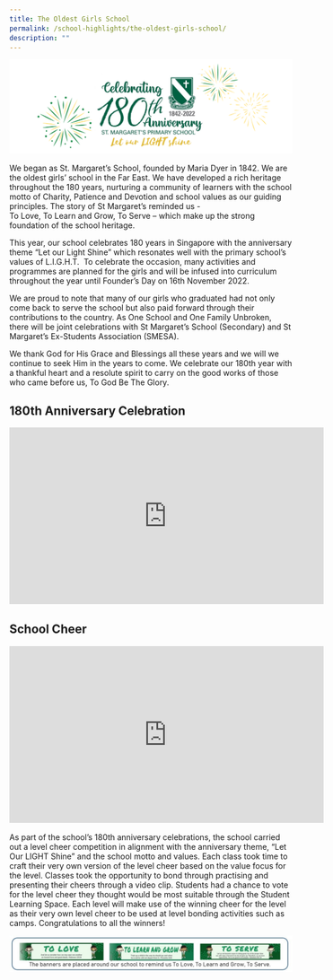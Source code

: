 ```yaml
---
title: The Oldest Girls School
permalink: /school-highlights/the-oldest-girls-school/
description: ""
---
```

![](/images/180th%20logo_2.png)

We began as St. Margaret’s School, founded by Maria Dyer in 1842. We are the oldest girls’ school in the Far East. We have developed a rich heritage throughout the 180 years, nurturing a community of learners with the school motto of Charity, Patience and Devotion and school values as our guiding principles. The story of St Margaret’s reminded us -  
To Love, To Learn and Grow, To Serve – which make up the strong foundation of the school heritage. 

This year, our school celebrates 180 years in Singapore with the anniversary theme “Let our Light Shine” which resonates well with the primary school’s values of L.I.G.H.T.  To celebrate the occasion, many activities and programmes are planned for the girls and will be infused into curriculum throughout the year until Founder’s Day on 16th November 2022. 

  

We are proud to note that many of our girls who graduated had not only come back to serve the school but also paid forward through their contributions to the country. As One School and One Family Unbroken, there will be joint celebrations with St Margaret’s School (Secondary) and St Margaret’s Ex-Students Association (SMESA). 

  

We thank God for His Grace and Blessings all these years and we will we continue to seek Him in the years to come. We celebrate our 180th year with a thankful heart and a resolute spirit to carry on the good works of those who came before us, To God Be The Glory.

180th Anniversary Celebration
-----------------------------

<iframe width="560" height="315" src="https://www.youtube.com/embed/GI7-Llx70iA" title="YouTube video player" frameborder="0" allow="accelerometer; autoplay; clipboard-write; encrypted-media; gyroscope; picture-in-picture; web-share" allowfullscreen></iframe>


School Cheer
------------

<iframe width="560" height="315" src="https://www.youtube.com/embed/CX_wS6L7VoU" title="YouTube video player" frameborder="0" allow="accelerometer; autoplay; clipboard-write; encrypted-media; gyroscope; picture-in-picture; web-share" allowfullscreen></iframe>

As part of the school’s 180th anniversary celebrations, the school carried out a level cheer competition in alignment with the anniversary theme, “Let Our LIGHT Shine” and the school motto and values. Each class took time to craft their very own version of the level cheer based on the value focus for the level. Classes took the opportunity to bond through practising and presenting their cheers through a video clip. Students had a chance to vote for the level cheer they thought would be most suitable through the Student Learning Space. Each level will make use of the winning cheer for the level as their very own level cheer to be used at level bonding activities such as camps. Congratulations to all the winners!   
  
  
  
![To Love Learn Grow Serve.jpg](/images/To%20Love%20Learn%20Grow%20Serve.jpg)